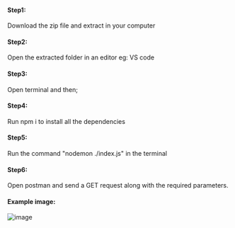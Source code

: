 #### Step1:
Download the zip file and extract in your computer
#### Step2:
Open the extracted folder in an editor eg: VS code
#### Step3:
Open terminal and then;
#### Step4:
Run npm i to install all the dependencies
#### Step5:
Run the command "nodemon ./index.js" in the terminal
#### Step6:
Open postman and send a GET request along with the required parameters.
#### Example image:
![image](https://github.com/ashmit35/reelo/assets/100089020/d19dec65-2f02-4d57-b9ff-87614052b592)
